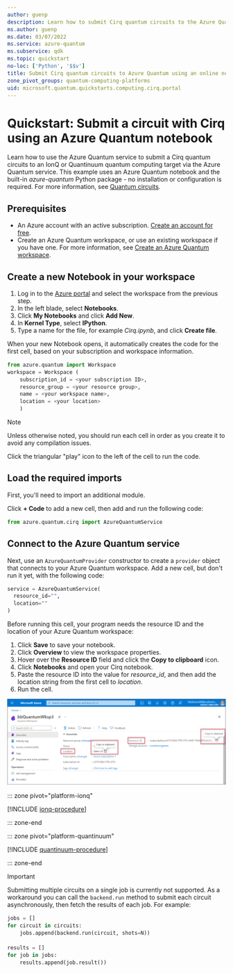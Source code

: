 ```yaml
---
author: guenp
description: Learn how to submit Cirq quantum circuits to the Azure Quantum service using an online notebook.
ms.author: guenp
ms.date: 03/07/2022
ms.service: azure-quantum
ms.subservice: qdk
ms.topic: quickstart
no-loc: ['Python', '$$v']
title: Submit Cirq quantum circuits to Azure Quantum using an online notebook
zone_pivot_groups: quantum-computing-platforms
uid: microsoft.quantum.quickstarts.computing.cirq.portal
--- 
```


# Quickstart: Submit a circuit with Cirq  using an Azure Quantum notebook

Learn how to use the Azure Quantum service to submit a Cirq quantum circuits to an IonQ or Quantinuum quantum computing target via the Azure Quantum service. This example uses an Azure Quantum notebook and the built-in *azure-quantum* Python package - no installation or configuration is required. For more information, see [Quantum circuits](xref:microsoft.quantum.concepts.circuits).

## Prerequisites

- An Azure account with an active subscription. [Create an account for free](https://azure.microsoft.com/free/?WT.mc_id=A261C142F).
- Create an Azure Quantum workspace, or use an existing workspace if you have one. For more information, see [Create an Azure Quantum workspace](xref:microsoft.quantum.how-to.workspace).

## Create a new Notebook in your workspace

1. Log in to the [Azure portal](https://portal.azure.com/) and select the workspace from the previous step.
1. In the left blade, select **Notebooks**.
1. Click **My Notebooks** and click **Add New**.
1. In **Kernel Type**, select **IPython**.
1. Type a name for the file, for example *Cirq.ipynb*, and click **Create file**. 

When your new Notebook opens, it automatically creates the code for the first cell, based on your subscription and workspace information.

```py
from azure.quantum import Workspace
workspace = Workspace (
    subscription_id = <your subscription ID>, 
    resource_group = <your resource group>,   
    name = <your workspace name>,          
    location = <your location>        
    )
```

> [!NOTE]
> Unless otherwise noted, you should run each cell in order as you create it to avoid any compilation issues. 

Click the triangular "play" icon to the left of the cell to run the code. 

## Load the required imports

First, you'll need to import an additional module. 

Click **+ Code** to add a new cell, then add and run the following code:

```python
from azure.quantum.cirq import AzureQuantumService
```

## Connect to the Azure Quantum service

Next, use an `AzureQuantumProvider` constructor to create a `provider` object that connects to your Azure Quantum workspace.  Add a new cell, but don't run it yet, with the following code:

```python
service = AzureQuantumService(
  resource_id="",
  location=""
)
```

Before running this cell, your program needs the resource ID and the
location of your Azure Quantum workspace: 

1. Click **Save** to save your notebook.
1. Click **Overview** to view the workspace properties.
1. Hover over the **Resource ID** field and click the **Copy to clipboard** icon. 
1. Click **Notebooks** and open your Cirq notebook. 
1. Paste the resource ID into the value for *resource_id*, and then add the location string from the first cell to *location*.
1. Run the cell.

![How to retrieve the resource ID and location from an Azure Quantum workspace](media/azure-quantum-resource-id.png) 


::: zone pivot="platform-ionq"

[!INCLUDE [ionq-procedure](includes/quickstart-cirq-include-ionq-portal.md)]

::: zone-end

::: zone pivot="platform-quantinuum"

[!INCLUDE [quantinuum-procedure](includes/quickstart-cirq-include-honeywell-portal.md)]

::: zone-end

> [!IMPORTANT]
> Submitting multiple circuits on a single job is currently not supported. As a workaround you can call the `backend.run` method to submit each circuit asynchronously, then fetch the results of each job. For example:
>
> ```python
> jobs = []
> for circuit in circuits:
>     jobs.append(backend.run(circuit, shots=N))
> 
> results = []
> for job in jobs:
>     results.append(job.result())
>```
